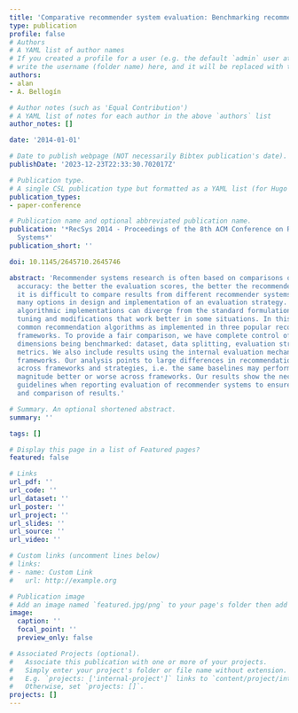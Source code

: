 ```yaml
---
title: 'Comparative recommender system evaluation: Benchmarking recommendation frameworks'
type: publication 
profile: false
# Authors
# A YAML list of author names
# If you created a profile for a user (e.g. the default `admin` user at `content/authors/admin/`), 
# write the username (folder name) here, and it will be replaced with their full name and linked to their profile.
authors:
- alan
- A. Bellogín

# Author notes (such as 'Equal Contribution')
# A YAML list of notes for each author in the above `authors` list
author_notes: []

date: '2014-01-01'

# Date to publish webpage (NOT necessarily Bibtex publication's date).
publishDate: '2023-12-23T22:33:30.702017Z'

# Publication type.
# A single CSL publication type but formatted as a YAML list (for Hugo requirements).
publication_types:
- paper-conference

# Publication name and optional abbreviated publication name.
publication: '*RecSys 2014 - Proceedings of the 8th ACM Conference on Recommender
  Systems*'
publication_short: ''

doi: 10.1145/2645710.2645746

abstract: 'Recommender systems research is often based on comparisons of predictive
  accuracy: the better the evaluation scores, the better the recommender. However,
  it is difficult to compare results from different recommender systems due to the
  many options in design and implementation of an evaluation strategy. Additionally,
  algorithmic implementations can diverge from the standard formulation due to manual
  tuning and modifications that work better in some situations. In this work we compare
  common recommendation algorithms as implemented in three popular recommendation
  frameworks. To provide a fair comparison, we have complete control of the evaluation
  dimensions being benchmarked: dataset, data splitting, evaluation strategies, and
  metrics. We also include results using the internal evaluation mechanisms of these
  frameworks. Our analysis points to large differences in recommendation accuracy
  across frameworks and strategies, i.e. the same baselines may perform orders of
  magnitude better or worse across frameworks. Our results show the necessity of clear
  guidelines when reporting evaluation of recommender systems to ensure reproducibility
  and comparison of results.'

# Summary. An optional shortened abstract.
summary: ''

tags: []

# Display this page in a list of Featured pages?
featured: false

# Links
url_pdf: ''
url_code: ''
url_dataset: ''
url_poster: ''
url_project: ''
url_slides: ''
url_source: ''
url_video: ''

# Custom links (uncomment lines below)
# links:
# - name: Custom Link
#   url: http://example.org

# Publication image
# Add an image named `featured.jpg/png` to your page's folder then add a caption below.
image:
  caption: ''
  focal_point: ''
  preview_only: false

# Associated Projects (optional).
#   Associate this publication with one or more of your projects.
#   Simply enter your project's folder or file name without extension.
#   E.g. `projects: ['internal-project']` links to `content/project/internal-project/index.md`.
#   Otherwise, set `projects: []`.
projects: []
---
```



